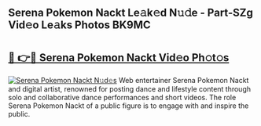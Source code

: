 ## Serena Pokemon Nackt Le𝚊k𝚎d N𝚞𝚍e - Part-SZg Vid𝚎o Le𝚊ks Photos BK9MC

# <h2><a href="http://fb8ljp.evod.top/?m=Serena+Pokemon+Nackt">🔗 👉🔴 Serena Pokemon Nackt Vid𝚎o Ph𝚘t𝚘s</a></h2>

[![Serena Pokemon Nackt N𝚞d𝚎s](https://i.imgur.com/8V9OHl7.gif)](http://fb8ljp.evod.top/?m=Serena+Pokemon+Nackt)
Web entertainer Serena Pokemon Nackt and digital artist, renowned for posting dance and lifestyle content through solo and collaborative dance performances and short videos. The role Serena Pokemon Nackt of a public figure is to engage with and inspire the public. 
